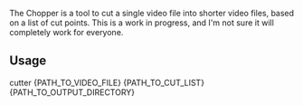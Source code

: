 The Chopper is a tool to cut a single video file into shorter video files, based on a list of cut points. This is a work in progress, and I'm not sure it will completely work for everyone.


## Usage

cutter {PATH_TO_VIDEO_FILE} {PATH_TO_CUT_LIST} {PATH_TO_OUTPUT_DIRECTORY}
